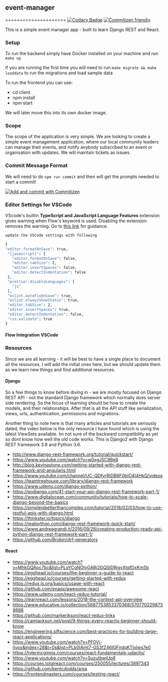 ## event-manager

=====================
[![Codacy Badge](https://api.codacy.com/project/badge/Grade/9f29bf9dc6dc4bb498b7ff21aca4a267)](https://www.codacy.com/app/mashhoodr/event-manager?utm_source=github.com&utm_medium=referral&utm_content=recurship/event-manager&utm_campaign=Badge_Grade)
[![Commitizen friendly](https://img.shields.io/badge/commitizen-friendly-brightgreen.svg)](http://commitizen.github.io/cz-cli/)

This is a simple event manager app - built to learn Django REST and React.

### Setup

To run the backend simply have Docker installed on your machine and run `make up`

If you are running the first time you will need to run `make migrate && make loaddata` to run the migrations and load sample data

To run the frontend you can use:

- cd client
- npm install
- npm start

We will later move this into its own docker image.

### Scope

The scope of the application is very simple. We are looking to create a simple event management application, where our
local community leaders can manage their events, and notify anybody subscribed to an event or organisation with updates.
We will maintain tickets as issues

### Commit Message Format

We will need to do `npm run commit` and then will get the prompts needed to start a commit!

[![Add and commit with Commitizen](https://github.com/commitizen/cz-cli/raw/master/meta/screenshots/add-commit.png)](https://github.com/commitizen/cz-cli/raw/master/meta/screenshots/add-commit.png)

### Editor Settings for VSCode

VScode's builtin **TypeScript and JavaScript Language Features** extension gives warning when Flow's keyword is used. Disabling the extension removes the warning.
Go to [this link](https://marketplace.visualstudio.com/items?itemName=flowtype.flow-for-vscode) for guidance.

```bash
update the VSCode settings with following

{
"editor.formatOnSave": true,
 "[javascript]": {
   "editor.formatOnSave": false,
   "editor.tabSize": 2,
   "editor.insertSpaces": false,
   "editor.detectIndentation": false
 },
 "prettier.disableLanguages": [
   "js"
 ],
 "eslint.autoFixOnSave": true,
 "eslint.alwaysShowStatus": true,
 "editor.tabSize": 2,
 "editor.insertSpaces": true,
 "editor.detectIndentation": false,
 "css.validate": true
}
```

#### Flow Integration VSCode

### Resources

Since we are all learning - it will be best to have a single place to document all the resources. I will add the initial
ones here, but we should update them as we learn new things and find additional resources.

#### Django

So a few things to know before diving in - we are mostly focused on Django REST API - not the standard Django framework
which normally does server side rendering. So the focus of learning should be how to create the models, and their
relationships. After that is all the API stuff like serialization, views, urls, authentication, permissions and migrations.

Another thing to note here is that many articles and tutorials are seriously dated, the video below is the only resource
I have found which is using the latest ViewSets available. Im not sure of the backward compatibility as yet so dont know
how well the old code works. This is Django2 with Django REST framework 3.8 and Python 3.6.

- http://www.django-rest-framework.org/tutorial/quickstart/
- https://www.youtube.com/watch?v=w0xgJ5C9Be8
- http://blog.kevinastone.com/getting-started-with-django-rest-framework-and-angularjs.html
- https://www.youtube.com/channel/UC-QDfvrRIDB6F0bIO4I4HkQ/videos
- https://teamtreehouse.com/library/django-rest-framework
- https://www.udemy.com/django-python/
- https://godjango.com/41-start-your-api-django-rest-framework-part-1/
- https://www.digitalocean.com/community/tutorials/how-to-scale-django-beyond-the-basics
- https://simpleisbetterthancomplex.com/tutorial/2018/02/03/how-to-use-restful-apis-with-django.html
- https://thinkster.io/topics/django
- https://realpython.com/django-rest-framework-quick-start/
- https://www.andreagrandi.it/2016/09/28/creating-production-ready-api-python-django-rest-framework-part-1/
- https://github.com/Brobin/drf-generators

#### React

- https://www.youtube.com/watch?v=MhkGQAoc7bc&list=PLoYCgNOIyGABj2GQSlDRjgvXtqfDxKm5b
- https://egghead.io/courses/the-beginner-s-guide-to-react
- https://egghead.io/courses/getting-started-with-redux
- https://redux.js.org/basics/usage-with-react
- https://github.com/enaqx/awesome-react
- https://www.udemy.com/react-redux-tutorial/
- https://learnreact.com/lessons/2018-the-context-api-overview
- https://www.educative.io/collection/5687753853370368/5707702298738688
- https://github.com/markerikson/react-redux-links
- https://camjackson.net/post/9-things-every-reactjs-beginner-should-know
- https://engineering.siftscience.com/best-practices-for-building-large-react-applications/
- https://www.youtube.com/watch?v=PF0Vi-iIyoo&index=28&t=0s&list=PLb0IAmt7-GS3fZ46IGFirdqKTIxlws7e0
- https://tylermcginnis.com/courses/react-fundamentals-udacity/
- https://www.youtube.com/watch?v=SuzutbwjUp8
- https://courses.totalreact.com/courses/250055/lectures/3897343
- https://github.com/kentcdodds/ama
- https://frontendmasters.com/courses/testing-react/
